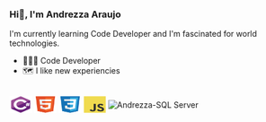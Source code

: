 ### Hi👋, I'm Andrezza Araujo

I'm currently learning Code Developer and I'm fascinated for world technologies.
- 👩🏿‍🎓 Code Developer
-  🗺️ I like new experiencies

<div style= "display: inline_block"><br>
  <img align="center" alt= "Andrezza-Csharp" height="30" width="40" src= "https://raw.githubusercontent.com/devicons/devicon/master/icons/csharp/csharp-original.svg">
  <img align="center" alt= "Andrezza-HTML" height="30" width="40" src= "https://raw.githubusercontent.com/devicons/devicon/master/icons/html5/html5-original.svg">
  <img align="center" alt= "Andrezza-CSS" height="30" width="40" src= "https://raw.githubusercontent.com/devicons/devicon/master/icons/css3/css3-original.svg">
  <img align="center" alt= "Andrezza-Js" height="30" width="40" src= "https://raw.githubusercontent.com/devicons/devicon/master/icons/javascript/javascript-original.svg">
  <img align="center" alt="Andrezza-SQL Server" height="30" width="40" src="https://raw.githubusercontent.com/devicons/devicon/master/icons/sqlserver/sqlserver-original.svg">
</div>
